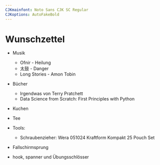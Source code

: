 ```yaml
---
CJKmainfont: Noto Sans CJK SC Regular
CJKoptions: AutoFakeBold
---
```


# Wunschzettel
- Musik
	- Ofnir - Heilung
	- 太鼓  - Danger
	- Long Stories - Amon Tobin
- Bücher
	- Irgendwas von Terry Pratchett
	- Data Science from Scratch: First Principles with Python
- Kuchen

- Tee
- Tools:
    - Schraubenzieher: Wera 051024 Kraftform Kompakt 25 Pouch Set
   
- Fallschirmsprung
- hook, spanner und Übungsschlösser



